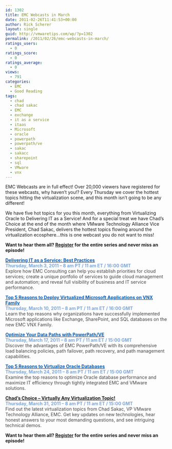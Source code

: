 ```yaml
---
id: 1302
title: EMC Webcasts in March
date: 2011-02-26T11:41:53+00:00
author: Rick Scherer
layout: single
guid: http://vmwaretips.com/wp/?p=1302
permalink: /2011/02/26/emc-webcasts-in-march/
ratings_users:
  - 0
ratings_score:
  - 0
ratings_average:
  - 0
views:
  - 791
categories:
  - EMC
  - Good Reading
tags:
  - chad
  - chad sakac
  - EMC
  - exchange
  - it as a service
  - itaas
  - Microsoft
  - oracle
  - powerpath
  - powerpath/ve
  - sakac
  - sakacc
  - sharepoint
  - sql
  - VMware
  - vnx
---
```

EMC Webcasts are in full effect! Over 20,000 viewers have registered for these webcasts, why haven&#8217;t you!? Every Thursday we cover the hottest topics hitting the virtualization scene, and this month isn&#8217;t going to be any different!

We have five hot topics for you this month, everything from Virtualizing Oracle to Delivering IT as a Service! And for a special treat we have Chad&#8217;s Choice at the end of the month where VMware Technology Alliance Vice President, Chad Sakac, delivers the hottest topics flowing around the virtualization ecosphere&#8230;this is one webcast you do not want to miss!

<p class="MsoNormal">
  <strong>Want to hear them all? <a href="http://info.emc.com/mk/get/DBM10514-17091_raf_lp?reg_src=WEB_Blog_VMwareTips" target="_blank">Register</a> for the entire series and never miss an episode!</strong>
</p>

<p class="MsoNormal">
  <strong><span style="text-decoration: underline;"><span style="color: #085bb3;"><a href="http://info.emc.com/mk/submit/rd?_JS=T&URL=http%3A%2F%2Finfo.emc.com%2Fmk%2Fget%2FDBM10514-17093_raf_lp?reg_src=WEB_Blog_VMwareTips&CID=&EID=DBM10514-17091&URL_Desc=Invitation%20Email%20Web%20View%20Body%3A%20Link%20to%20Individual%20Landing%20Page%20for%20Event%201&msg=ENG" target="_blank"><span style="color: #085bb3;">Delivering IT as a Service: Best Practices</span></a></span></span><span style="color: #7aa6db;"><br /> Thursday, March 3, 2011 &#8211; 8 am PT / 11 am ET / 16:00 GMT<br /> </span></strong><span style="color: #444444;">Explore how EMC Consulting can help you establish priorities for cloud services; create a unique portfolio of services to guide cloud management and automation; and reveal full visibility of business and IT service performance. </span>
</p>

<p class="MsoNormal">
  <strong><span style="text-decoration: underline;"><span style="color: #085bb3;"><a href="http://info.emc.com/mk/submit/rd?_JS=T&URL=http%3A%2F%2Finfo.emc.com%2Fmk%2Fget%2FDBM10514-17094_raf_lp?reg_src=WEB_Blog_VMwareTips&CID=&EID=DBM10514-17091&URL_Desc=Invitation%20Email%20Web%20View%20Body%3A%20Link%20to%20Individual%20Landing%20Page%20for%20Event%202&msg=ENG" target="_blank"><span style="color: #085bb3;">Top 5 Reasons to Deploy Virtualized Microsoft Applications on VNX Family</span></a></span></span><span style="color: #7aa6db;"><br /> Thursday, March 10, 2011 &#8211; 8 am PT / 11 am ET / 16:00 GMT<br /> </span></strong><span style="color: #444444;">Learn the top reasons why organizations have successfully implemented Microsoft applications like Exchange, SharePoint, and SQL databases on the new EMC VNX Family.</span>
</p>

<p class="MsoNormal">
  <strong><span style="text-decoration: underline;"><span style="color: #085bb3;"><a href="http://info.emc.com/mk/submit/rd?_JS=T&URL=http%3A%2F%2Finfo.emc.com%2Fmk%2Fget%2FDBM10514-17095_raf_lp?reg_src=WEB_Blog_VMwareTips&CID=&EID=DBM10514-17091&URL_Desc=Invitation%20Email%20Web%20View%20Body%3A%20Link%20to%20Individual%20Landing%20Page%20for%20Event%203&msg=ENG" target="_blank"><span style="color: #085bb3;">Optimize Your Data Paths with PowerPath/VE<br /> </span></a></span></span><span style="color: #7aa6db;">Thursday, March 17, 2011 &#8211; 8 am PT / 11 am ET / 15:00 GMT</span></strong><span style="color: #444444;"><br /> Discover the advantages of EMC PowerPath/VE with its comprehensive load balancing policies, path failover, path recovery, and path management capabilities.</span>
</p>

<p class="MsoNormal">
  <strong><span style="text-decoration: underline;"><span style="color: #085bb3;"><a href="http://info.emc.com/mk/submit/rd?_JS=T&URL=http%3A%2F%2Finfo.emc.com%2Fmk%2Fget%2FDBM10514-17096_raf_lp?reg_src=WEB_Blog_VMwareTips&CID=&EID=DBM10514-17091&URL_Desc=Invitation%20Email%20Web%20View%20Body%3A%20Link%20to%20Individual%20Landing%20Page%20for%20Event%204&msg=ENG" target="_blank"><span style="color: #085bb3;">Top 5 Reasons to Virtualize Oracle Databases</span></a></span></span><span style="color: #7aa6db;"><br /> Thursday, March 24, 2011 &#8211; 8 am PT / 11 am ET / 15:00 GMT</span></strong><span style="color: #444444;"><br /> Examine the top reasons to optimize Oracle database performance and maximize IT efficiency through tightly integrated EMC and VMware solutions.<br /> </span>
</p>

<p class="MsoNormal">
  <strong><span style="text-decoration: underline;"><span style="color: #085bb3;"><a href="http://info.emc.com/mk/get/DBM10514-17097_raf_lp?reg_src=WEB_Blog_VMwareTips" target="_blank">Chad’s Choice &#8211; Virtually Any Virtualization Topic!</a></span></span><span style="color: #7aa6db;"><br /> Thursday, March 31, 2011 &#8211; 8 am PT / 11 am ET / 15:00 GMT</span></strong><span style="color: #444444;"><br /> Find out the latest virtualization topics from Chad Sakac, VP VMware Technology Alliance, EMC. Get key updates on new technologies, hear honest answers to your most demanding questions, and see intriguing technical demos.</span>
</p>

<p class="MsoNormal">
  <p>
    <strong>Want to hear them all? <a href="http://info.emc.com/mk/get/DBM10514-17091_raf_lp?reg_src=WEB_Blog_VMwareTips" target="_blank">Register</a> for the entire series and never miss an episode!</strong>
  </p>